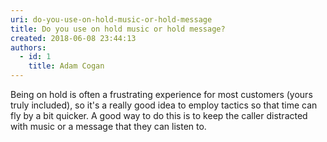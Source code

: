 ```yaml
---
uri: do-you-use-on-hold-music-or-hold-message
title: Do you use on hold music or hold message?
created: 2018-06-08 23:44:13
authors:
  - id: 1
    title: Adam Cogan
---
```





<span class='intro'> Being on hold is often a frustrating experience for most customers (yours truly included), so it's a really good idea to employ tactics so that time can fly by a bit quicker. A good way to do this is to keep the caller distracted with music or a message that they can listen to.​<br> </span>




